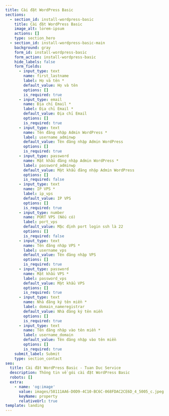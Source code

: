 ```yaml
---
title: Cài đặt WordPress Basic
sections:
  - section_id: install-wordpress-basic
    title: Cài đặt WordPress Basic
    image_alt: lorem-ipsum
    actions: []
    type: section_hero
  - section_id: install-wordpress-basic-main
    background: gray
    form_id: install-wordpress-basic
    form_action: install-wordpress-basic
    hide_labels: false
    form_fields:
      - input_type: text
        name: first_lastname
        label: Họ và tên *
        default_value: Họ và tên
        options: []
        is_required: true
      - input_type: email
        name: Địa chỉ Email *
        label: Địa chỉ Email *
        default_value: Địa chỉ Email
        options: []
        is_required: true
      - input_type: text
        name: Tên đăng nhập Admin WordPress *
        label: username_adminwp
        default_value: Tên đăng nhập Admin WordPress
        options: []
        is_required: true
      - input_type: password
        name: Mật khẩu đăng nhập Admin WordPress *
        label: password_adminwp
        default_value: Mật khẩu đăng nhập Admin WordPress
        options: []
        is_required: false
      - input_type: text
        name: IP VPS *
        label: ip_vps
        default_value: IP VPS
        options: []
        is_required: true
      - input_type: number
        name: PORT VPS (Nếu có)
        label: port_vps
        default_value: Mặc định port login ssh là 22
        options: []
        is_required: false
      - input_type: text
        name: Tên đăng nhập VPS *
        label: username_vps
        default_value: Tên đăng nhập VPS
        options: []
        is_required: true
      - input_type: password
        name: Mật khẩu VPS *
        label: password_vps
        default_value: Mật khẩu VPS
        options: []
        is_required: true
      - input_type: text
        name: Nhà đăng ký tên miền *
        label: domain_nameregistrar
        default_value: Nhà đăng ký tên miền
        options: []
        is_required: true
      - input_type: text
        name: Tên đăng nhập vào tên miền *
        label: username_domain
        default_value: Tên đăng nhập vào tên miền
        options: []
        is_required: true
    submit_label: Submit
    type: section_contact
seo:
  title: Cài đặt WordPress Basic - Tuan Duc Service
  description: Thông tin về gói cài đặt WordPress Basic
  robots: []
  extra:
    - name: 'og:image'
      value: images/58111AA6-D0D9-4C10-BC6C-068FDAC2CE6D_4_5005_c.jpeg
      keyName: property
      relativeUrl: true
template: landing
---
```

